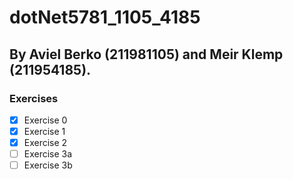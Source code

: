 # dotNet5781_1105_4185
## By Aviel Berko (211981105) and Meir Klemp (211954185).
### Exercises
- [x] Exercise 0
- [x] Exercise 1
- [x] Exercise 2
- [ ] Exercise 3a
- [ ] Exercise 3b
